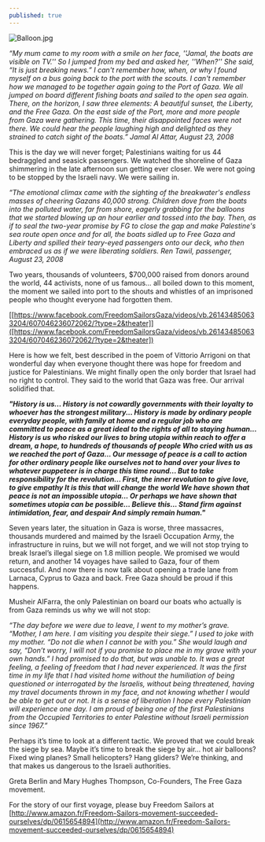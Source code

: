 ```yaml
---
published: true
---
```




![Balloon.jpg]({{site.baseurl}}/images/Balloon.jpg) 

_“My mum came to my room with a smile on her face, ''Jamal, the boats are visible on TV.'' So I jumped from my bed and asked her, ''When?'' She said, “It is just breaking news.” I can't remember how, when, or why I found myself on a bus going back to the port with the scouts. I can't remember how we managed to be together again going to the Port of Gaza. We all jumped on board different fishing boats and sailed to the open sea again. There, on the horizon, I saw three elements: A beautiful sunset, the Liberty, and the Free Gaza. On the east side of the Port, more and more people from Gaza were gathering. This time, their disappointed faces were not there. We could hear the people laughing high and delighted as they strained to catch sight of the boats.” Jamal Al Attar, August 23, 2008_

   This is the day we will never forget; Palestinians waiting for us 44 bedraggled and seasick passengers. We watched the shoreline of Gaza shimmering in the late afternoon sun getting ever closer. We were not going to be stopped by the Israeli navy. We were sailing in.
    
  _“The emotional climax came with the sighting of the breakwater's endless masses of cheering Gazans 40,000 strong. Children dove from the boats into the polluted water, far from shore, eagerly grabbing for the balloons that we started blowing up an hour earlier and tossed into the bay. Then, as if to seal the two-year promise by FG to close the gap and make Palestine's sea route open once and for all, the boats sidled up to Free Gaza and Liberty and spilled their teary-eyed passengers onto our deck, who then embraced us as if we were liberating soldiers. Ren Tawil, passenger, August 23, 2008_
    
   Two years, thousands of volunteers, $700,000 raised from donors around the world, 44 activists, none of us famous… all boiled down to this moment, the moment we sailed into port to the shouts and whistles of an imprisoned people who thought everyone had forgotten them. 

[[https://www.facebook.com/FreedomSailorsGaza/videos/vb.261434850633204/607046236072062/?type=2&theater]]([https://www.facebook.com/FreedomSailorsGaza/videos/vb.261434850633204/607046236072062/?type=2&theater])

 Here is how we felt, best described in the poem of Vittorio Arrigoni on that wonderful day when everyone thought there was hope for freedom and justice for Palestinians. We might finally open the only border that Israel had no right to control. They said to the world that Gaza was free. Our arrival solidified that. 
 
 **_"History is us...
History is not cowardly governments
with their loyalty to whoever has the strongest military...
  History is made by ordinary people
everyday people, with family at home and a regular job
who are committed to peace as a great ideal
to the rights of all to staying human...
  History is us who risked our lives
to bring utopia within reach
to offer a dream, a hope, to hundreds of thousands of people
Who cried with us as we reached the port of Gaza...
  Our message of peace is a call to action
for other ordinary people like ourselves
not to hand over your lives
to whatever puppeteer is in charge this time round...
  But to take responsibility for the revolution...
  First, the inner revolution
to give love, to give empathy
  It is this that will change the world
We have shown that peace is not an impossible utopia...
  Or perhaps we have shown that sometimes
utopia can be possible...
  Believe this...
Stand firm against intimidation, fear, and despair
And simply remain human."_**

   Seven years later, the situation in Gaza is worse, three massacres, thousands murdered and maimed by the Israeli Occupation Army, the infrastructure in ruins, but we will not forget, and we will not stop trying to break Israel’s illegal siege on 1.8 million people. We promised we would return, and another 14 voyages have sailed to Gaza, four of them successful. And now there is now talk about opening a trade lane from Larnaca, Cyprus to Gaza and back. Free Gaza should be proud if this happens. 
  
  Musheir AlFarra, the only Palestinian on board our boats who actually is from Gaza reminds us why we will not stop:
  
  _“The day before we were due to leave, I went to my mother’s grave. “Mother, I am here. I am visiting you despite their siege.” I used to joke with my mother. “Do not die when I cannot be with you.” She would laugh and say, “Don’t worry, I will not if you promise to place me in my grave with your own hands.” I had promised to do that, but was unable to.
It was a great feeling, a feeling of freedom that I had never experienced. It was the first time in my life that I had visited home without the humiliation of being questioned or interrogated by the Israelis, without being threatened, having my travel documents thrown in my face, and not knowing whether I would be able to get out or not. It is a sense of liberation I hope every Palestinian will experience one day. I am proud of being one of the first Palestinians from the Occupied Territories to enter Palestine without Israeli permission since 1967.”_

   Perhaps it’s time to look at a different tactic. We proved that we could break the siege by sea. Maybe it’s time to break the siege by air… hot air balloons? Fixed wing planes? Small helicopters? Hang gliders? We’re thinking, and that makes us dangerous to the Israeli authorities.
   
   Greta Berlin and Mary Hughes Thompson, Co-Founders, The Free Gaza movement.
   
   For the story of our first voyage, please buy Freedom Sailors at [http://www.amazon.fr/Freedom-Sailors-movement-succeeded-ourselves/dp/0615654894](http://www.amazon.fr/Freedom-Sailors-movement-succeeded-ourselves/dp/0615654894)
